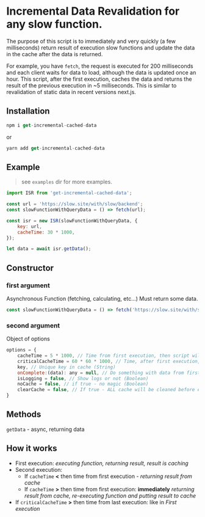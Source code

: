 # Incremental Data Revalidation for any slow function.
The purpose of this script is to immediately and very quickly (a few milliseconds) return result of execution slow functions and update the data in the cache after the data is returned.

For example, you have ```fetch```, the request is executed for 200 milliseconds and each client waits for data to load, although the data is updated once an hour. This script, after the first execution, caches the data and returns the result of the previous execution in ~5 milliseconds.
This is similar to revalidation of static data in recent versions next.js.
## Installation
```javascript
npm i get-incremental-cached-data
```
or
```javascript
yarn add get-incremental-cached-data
```
## Example
> see ```examples``` dir for more examples. 
```javascript
import ISR from 'get-incremental-cached-data';

const url = 'https://slow.site/with/slow/backend';
const slowFunctionWithQueryData = () => fetch(url);

const isr = new ISR(slowFunctionWithQueryData, {
    key: url,
    cacheTime: 30 * 1000,
});

let data = await isr.getData();
```

## Constructor

### first argument

Asynchronous Function (fetching, calculating, etc...)
Must return some data.

```javascript
const slowFunctionWithQueryData = () => fetch('https://slow.site/with/slow/backend');
```

### second argument

Object of options

```javascript
options = {
    cacheTime = 5 * 1000, // Time from first execution, then script will re-execute function. Returning CACHED data (Boolean, Time in milliseconds)
    criticalCacheTime = 60 * 60 * 1000, // Time, after first execution, then cache is cleaned/ Function executed always (Milliseconds)
    key, // Unique key in cache (String)
    onComplete:(data): any = null, // Do something with data from first function (Function)
    isLogging = false, // Show logs or not (Boolean)
    noCache = false, // if true - no magic (Boolean)
    clearCache = false, // If true - ALL cache will be cleaned before execution (Boolean)
}
```

## Methods

`getData` - async, returning data

## How it works



-   First execution: _executing function, returning result, result is caching_
-   Second execution:
    -   If `cacheTime` **<** then time from first execution - _returning result from cache_
    *   If `cacheTime` **>** then time from first execution: **immediately** _returning result from cache, re-executing function and putting result to cache_
-   If `criticalCacheTime` **>** then time from last execution: like in _First execution_
